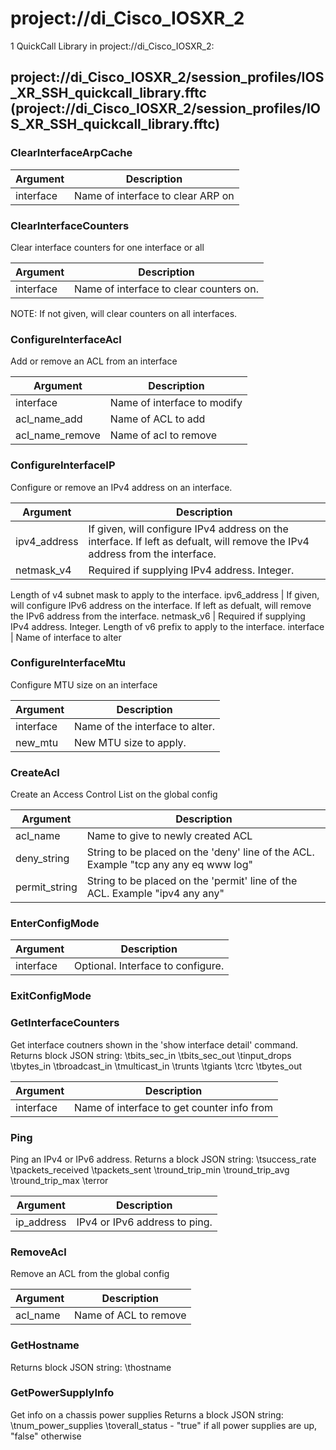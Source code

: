 # project://di_Cisco_IOSXR_2
1 QuickCall Library in project://di_Cisco_IOSXR_2:
## project://di_Cisco_IOSXR_2/session_profiles/IOS_XR_SSH_quickcall_library.fftc (project://di_Cisco_IOSXR_2/session_profiles/IOS_XR_SSH_quickcall_library.fftc)

### ClearInterfaceArpCache

Argument | Description
------------ | -------------
interface | Name of interface to clear ARP on
### ClearInterfaceCounters
Clear interface counters for one interface or all

Argument | Description
------------ | -------------
interface | Name of interface to clear counters on. 
NOTE: If not given, will clear counters on all interfaces.
### ConfigureInterfaceAcl
Add or remove an ACL from an interface

Argument | Description
------------ | -------------
interface | Name of interface to modify
acl_name_add | Name of ACL to add
acl_name_remove | Name of acl to remove
### ConfigureInterfaceIP
Configure or remove an IPv4 address on an interface. 

Argument | Description
------------ | -------------
ipv4_address | If given, will configure IPv4 address on the interface. If left as defualt, will remove the IPv4 address from the interface. 
netmask_v4 | Required if supplying IPv4 address. Integer.
Length of v4 subnet mask to apply to the interface. 
ipv6_address | If given, will configure IPv6 address on the interface. If left as defualt, will remove the IPv6 address from the interface. 
netmask_v6 | Required if supplying IPv4 address. Integer.
Length of v6 prefix to apply to the interface. 
interface | Name of interface to alter
### ConfigureInterfaceMtu
Configure MTU size on an interface

Argument | Description
------------ | -------------
interface | Name of the interface to alter.
new_mtu | New MTU size to apply.
### CreateAcl
Create an Access Control List on the global config

Argument | Description
------------ | -------------
acl_name | Name to give to newly created ACL
deny_string | String to be placed on the 'deny' line of the ACL. Example "tcp any any eq www log"
permit_string | String to be placed on the 'permit' line of the ACL. Example "ipv4 any any"
### EnterConfigMode

Argument | Description
------------ | -------------
interface | Optional. Interface to configure. 
### ExitConfigMode
### GetInterfaceCounters
Get interface coutners shown in the 'show interface detail' command.
Returns block JSON string:
\tbits_sec_in
\tbits_sec_out
\tinput_drops
\tbytes_in
\tbroadcast_in
\tmulticast_in
\trunts
\tgiants
\tcrc
\tbytes_out

Argument | Description
------------ | -------------
interface | Name of interface to get counter info from
### Ping
Ping an IPv4 or IPv6 address.
Returns a block JSON string:
\tsuccess_rate
\tpackets_received
\tpackets_sent
\tround_trip_min
\tround_trip_avg
\tround_trip_max
\terror

Argument | Description
------------ | -------------
ip_address | IPv4 or IPv6 address to ping. 
### RemoveAcl
Remove an ACL from the global config

Argument | Description
------------ | -------------
acl_name | Name of ACL to remove
### GetHostname
Returns block JSON string:
\thostname
### GetPowerSupplyInfo
Get info on a chassis power supplies
Returns a block JSON string:
\tnum_power_supplies
\toverall_status - "true" if all power supplies are up, "false" otherwise
